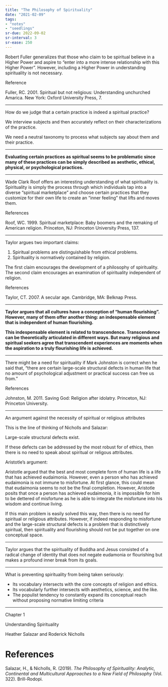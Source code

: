 ```yaml
---
title: "The Philosophy of Spirituality"
date: "2021-02-09"
tags:
- "notes"
- "seedlings"
sr-due: 2022-09-02
sr-interval: 3
sr-ease: 250
---
```


Robert Fuller generalizes that those who claim to be spiritual believe in a Higher Power and aspire to “enter into a more intense relationship with this Higher Power”. However, including a Higher Power in understanding spirituality is not necessary.

Reference

Fuller, RC. 2001. Spiritual but not religious: Understanding unchurched Amarica. New York: Oxford University Press, 7.

---

How do we judge that a certain practice is indeed a spiritual practice?

We interview subjects and then accurately reflect on their characterizations of the practice.

We need a neutral taxonomy to process what subjects say about them and their practice.

---

**Evaluating certain practices as spiritual seems to be problematic since many of these practices can be simply described as aesthetic, ethical, physical, or psychological practices.**

---

Wade Clark Roof offers an interesting understanding of what spirituality is. Spirituality is simply the process through which individuals tap into a diverse “spiritual marketplace” and choose certain practices that they customize for their own life to create an “inner feeling” that lifts and moves them.

References

Roof, WC. 1999. Spiritual marketplace: Baby boomers and the remaking of American religion. Princeton, NJ: Princeton University Press, 137.

---

Taylor argues two important claims:

1. Spiritual problems are distinguishable from ethical problems.
2. Spirituality is normatively contained by religion.

The first claim encourages the development of a philosophy of spirituality. The second claim encourages an examination of spirituality independent of religion.

References

Taylor, CT. 2007. A secular age. Cambridge, MA: Belknap Press.

---

**Taylor argues that all cultures have a conception of “human flourishing”. However, many of them offer another thing: an indespensable element that is independent of human flourishing.**

**This indespensable element is related to transcendence. Transcendence can be theoretically articulated in different ways. But many religious and spiritual seekers agree that transcendent experiences are moments when the aspiration to a truly flourishing life is achieved.**

---

There might be a need for spirituality if Mark Johnston is correct when he said that, “there are certain large-scale structural defects in human life that no amount of psychological adjustment or practical success can free us from.”

References

Johnston, M. 2011. Saving God: Religion after idolatry. Princeton, NJ: Princeton University.

---

An argument against the necessity of spiritual or religious attributes

This is the line of thinking of Nicholls and Salazar:

Large-scale structural defects exist.

If these defects can be addressed by the most robust for of ethics, then there is no need to speak about spiritual or religous attributes.

Aristotle’s argument:

Aristotle argued that the best and most complete form of human life is a life that has achieved eudaimonia. However, even a person who has achieved eudaimonia is not immune to misfortune. At first glance, this could mean that eudaimonia seems to not be the final completion. However, Aristotle posits that once a person has achieved eudaimonia, it is impossible for him to be dettered of misfortune as he is able to integrate the misfortune into his wisdom and continue living.

If this main problem is easily solved this way, then there is no need for spiritual or religious attributes. However, if indeed responding to misfortune and the large-scale structural defects is a problem that is distinctively spiritual, then spirituality and flourishing should not be put together on one conceptual space.

---

Taylor argues that the spirituality of Buddha and Jesus consisted of a radical change of identity that does not negate eudamonia or flourishing but makes a profound inner break from its goals.

---

What is preventing spirituality from being taken seriously:

- Its vocabulary intersects with the core concepts of religion and ethics.
- Its vocabularly further intersects with aesthetics, science, and the like.
- The populist tendency to constantly expand its conceptual reach without proposing normative limiting criteria

---

Chapter 1

Understanding Spirituality

Heather Salazar and Roderick Nicholls

# References

Salazar, H., & Nicholls, R. (2019). _The Philosophy of Spirituality: Analytic, Continental and Multicultural Approaches to a New Field of Philosophy_ (Vol. 322). Brill-Rodopi.